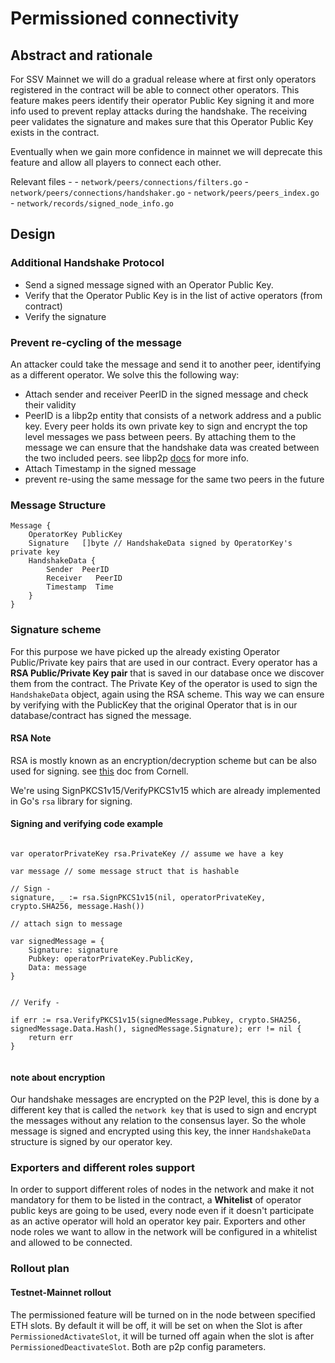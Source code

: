 # Permissioned connectivity

## Abstract and rationale

For SSV Mainnet we will do a gradual release where at first only operators registered in the contract will be able to connect other operators. This feature makes peers identify their operator Public Key signing it and more info used to prevent replay attacks during the handshake. The receiving peer validates the signature and makes sure that this Operator Public Key exists in the contract.

Eventually when we gain more confidence in mainnet we will deprecate this feature and allow all players to connect each other.

Relevant files -
	- `network/peers/connections/filters.go`
	- `network/peers/connections/handshaker.go`
	- `network/peers/peers_index.go`
	- `network/records/signed_node_info.go`


## Design

### Additional Handshake Protocol

- Send a signed message signed with an Operator Public Key.
- Verify that the Operator Public Key is in the list of active operators (from contract)
- Verify the signature

### Prevent re-cycling of the message

An attacker could take the message and send it to another peer, identifying as a different operator.
We solve this the following way:
- Attach sender and receiver PeerID in the signed message and check their validity
- PeerID is a libp2p entity that consists of a network address and a public key. Every peer holds its own private key to sign and encrypt the top level messages we pass between peers. By attaching them to the message we can ensure that the handshake data was created between the two included peers. see libp2p [docs](https://docs.libp2p.io/concepts/fundamentals/peers/) for more info.
- Attach Timestamp in the signed message
- prevent re-using the same message for the same two peers in the future


### Message Structure

```go=
Message {
	OperatorKey	PublicKey
	Signature  	[]byte // HandshakeData signed by OperatorKey's private key
	HandshakeData {
    	Sender 	PeerID
    	Receiver   PeerID
    	Timestamp  Time
	}
}
```


### Signature scheme

For this purpose we have picked up the already existing Operator Public/Private key pairs that are used in our contract. Every operator has a **RSA Public/Private Key pair** that is saved in our database once we discover them from the contract.
The Private Key of the operator is used to sign the `HandshakeData` object, again using the RSA scheme. This way we can ensure by verifying with the PublicKey that the original Operator that is in our database/contract has signed the message.

#### RSA Note

RSA is mostly known as an encryption/decryption scheme but can be also used for signing. see [this](https://www.cs.cornell.edu/courses/cs5430/2015sp/notes/rsa_sign_vs_dec.php) doc from Cornell.

We're using SignPKCS1v15/VerifyPKCS1v15 which are already implemented in Go's `rsa` library for signing.

#### Signing and verifying code example

```go=

var operatorPrivateKey rsa.PrivateKey // assume we have a key

var message // some message struct that is hashable

// Sign -
signature, _ := rsa.SignPKCS1v15(nil, operatorPrivateKey, crypto.SHA256, message.Hash())

// attach sign to message

var signedMessage = {
	Signature: signature
	Pubkey: operatorPrivateKey.PublicKey,
	Data: message
}


// Verify -

if err := rsa.VerifyPKCS1v15(signedMessage.Pubkey, crypto.SHA256, signedMessage.Data.Hash(), signedMessage.Signature); err != nil {
    return err
}


```


#### note about encryption
Our handshake messages are encrypted on the P2P level, this is done by a different key that is called the `network key` that is used to sign and encrypt the messages without any relation to the consensus layer.
So the whole message is signed and encrypted using this key, the inner `HandshakeData` structure is signed by our operator key.


### Exporters and different roles support
In order to support different roles of nodes in the network and make it not mandatory for them to be listed in the contract, a **Whitelist** of operator public keys are going to be used, every node even if it doesn't participate as an active operator will hold an operator key pair. Exporters and other node roles we want to allow in the network will be configured in a whitelist and allowed to be connected.


### Rollout plan

#### Testnet-Mainnet rollout

The permissioned feature will be turned on in the node between specified ETH slots. By default it will be off, it will be set on when the Slot is after `PermissionedActivateSlot`, it will be turned off again when the slot is after `PermissionedDeactivateSlot`. Both are p2p config parameters.

